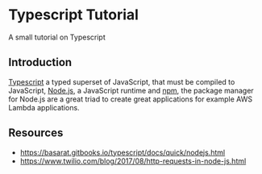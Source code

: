 # Typescript Tutorial
A small tutorial on Typescript

## Introduction
[Typescript](https://www.typescriptlang.org/) a typed superset of JavaScript, that must be compiled to JavaScript, [Node.js](https://nodejs.org/en/), a JavaScript runtime and [npm](https://www.npmjs.com/), the package manager for Node.js are a great triad to create great applications for example AWS Lambda applications.

## Resources
- https://basarat.gitbooks.io/typescript/docs/quick/nodejs.html
- https://www.twilio.com/blog/2017/08/http-requests-in-node-js.html